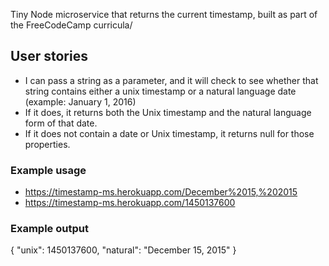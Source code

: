 Tiny Node microservice that returns the current timestamp, built as part of the FreeCodeCamp curricula/

## User stories
* I can pass a string as a parameter, and it will check to see whether that string contains either a unix timestamp or a natural language date (example: January 1, 2016)
* If it does, it returns both the Unix timestamp and the natural language form of that date.
* If it does not contain a date or Unix timestamp, it returns null for those properties.

### Example usage
* https://timestamp-ms.herokuapp.com/December%2015,%202015
* https://timestamp-ms.herokuapp.com/1450137600

### Example output
{
  "unix": 1450137600,
  "natural": "December 15, 2015"
}
